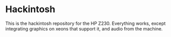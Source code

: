# Hackintosh
This is the hackintosh repository for the HP Z230. Everything works, except integrating graphics on xeons that support it, and audio from the machine.
